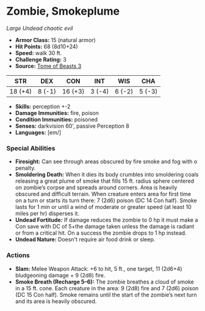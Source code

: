 # Zombie, Smokeplume

*Large* *Undead* *chaotic evil*

- **Armor Class:** 15 (natural armor)
- **Hit Points:** 68 (8d10+24)
- **Speed:** walk 30 ft.
- **Challenge Rating:** 3
- **Source:** [Tome of Beasts 3](https://koboldpress.com/kpstore/product/tome-of-beasts-2-for-5th-edition/)

| STR | DEX | CON | INT | WIS | CHA |
| --- | --- | --- | --- | --- | --- |
| 18 (+4) | 8 (-1) | 16 (+3) | 3 (-4) | 6 (-2) | 5 (-3) |

- **Skills:** perception +-2
- **Damage Immunities:** fire, poison
- **Condition Immunities:** poisoned
- **Senses:** darkvision 60', passive Perception 8
- **Languages:** [em/]
### Special Abilities
- **Firesight:** Can see through areas obscured by fire smoke and fog with o penalty.
- **Smoldering Death:** When it dies its body crumbles into smoldering coals releasing a great plume of smoke that fills 15 ft. radius sphere centered on zombie’s corpse and spreads around corners. Area is heavily obscured and difficult terrain. When creature enters area for first time on a turn or starts its turn there: 7 (2d6) poison (DC 14 Con half). Smoke lasts for 1 min or until a wind of moderate or greater speed (at least 10 miles per hr) disperses it.
- **Undead Fortitude:** If damage reduces the zombie to 0 hp it must make a Con save with DC of 5+the damage taken unless the damage is radiant or from a critical hit. On a success the zombie drops to 1 hp instead.
- **Undead Nature:** Doesn't require air food drink or sleep.
### Actions
- **Slam:** Melee Weapon Attack: +6 to hit, 5 ft., one target, 11 (2d6+4) bludgeoning damage + 9 (2d8) fire.
- **Smoke Breath (Recharge 5–6):** The zombie breathes a cloud of smoke in a 15 ft. cone. Each creature in the area: 9 (2d8) fire and 7 (2d6) poison (DC 15 Con half). Smoke remains until the start of the zombie’s next turn and its area is heavily obscured.
